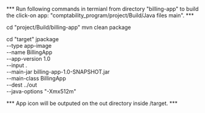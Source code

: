*** Run following commands in termianl from directory "billing-app" to build the click-on app: "comptability_program/project/Build/Java files main". *** 

cd "project/Build/billing-app"
mvn clean package

cd "target"
jpackage \
  --type app-image \
  --name BillingApp \
  --app-version 1.0 \
  --input . \
  --main-jar billing-app-1.0-SNAPSHOT.jar \
  --main-class BillingApp \
  --dest ../out \
  --java-options "-Xmx512m"


*** App icon will be outputed on the out directory inside /target. ***